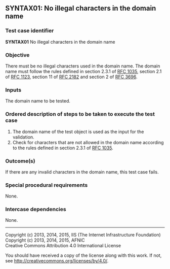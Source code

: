 ## SYNTAX01: No illegal characters in the domain name

### Test case identifier
**SYNTAX01** No illegal characters in the domain name

### Objective

There must be no illegal characters used in the domain name.
The domain name must follow the rules defined in section 2.3.1 of
[RFC 1035](https://tools.ietf.org/rfc/rfc1035.txt),
section 2.1 of [RFC 1123](https://tools.ietf.org/html/rfc1123#section-2.1),
section 11 of
[RFC 2182](https://tools.ietf.org/html/rfc2181#section-11) and section 2 of
[RFC 3696](https://tools.ietf.org/html/rfc3696#section-2).

### Inputs

The domain name to be tested.

### Ordered description of steps to be taken to execute the test case

1. The domain name of the test object is used as the input for the
   validation.
2. Check for characters that are not allowed in the domain name according
   to the rules defined in section 2.3.1 of
   [RFC 1035](https://tools.ietf.org/rfc/rfc1035.txt).

### Outcome(s)

If there are any invalid characters in the domain name, this test case fails.

### Special procedural requirements

None.

### Intercase dependencies

None.

-------

Copyright (c) 2013, 2014, 2015, IIS (The Internet Infrastructure Foundation)  
Copyright (c) 2013, 2014, 2015, AFNIC  
Creative Commons Attribution 4.0 International License

You should have received a copy of the license along with this
work.  If not, see <http://creativecommons.org/licenses/by/4.0/>.
